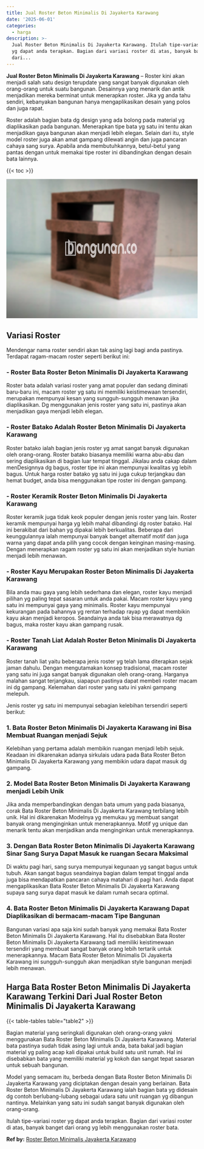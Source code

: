 ```yaml
---
title: Jual Roster Beton Minimalis Di Jayakerta Karawang
date: '2025-06-01'
categories:
  - harga
description: >-
  Jual Roster Beton Minimalis Di Jayakerta Karawang. Itulah tipe-variasi roster
  yg dapat anda terapkan. Bagian dari variasi roster di atas, banyak banget
  dari...
---
```


**Jual Roster Beton Minimalis Di Jayakerta Karawang** – Roster kini akan menjadi salah satu design terupdate yang sangat banyak digunakan oleh orang-orang untuk suatu bangunan. Desainnya yang menarik dan antik menjadikan mereka berminat untuk menerapkan roster. Jika yg anda tahu sendiri, kebanyakan bangunan hanya mengaplikasikan desain yang polos dan juga rapat.

Roster adalah bagian bata dg design yang ada bolong pada material yg diaplikasikan pada bangunan. Menerapkan tipe bata yg satu ini tentu akan menjadikan gaya bangunan akan menjadi lebih elegan. Selain dari itu, style model roster juga akan amat gampang dilewati angin dan juga pancaran cahaya sang surya. Apabila anda membutuhkannya, betul-betul yang pantas dengan untuk memakai tipe roster ini dibandingkan dengan desain bata lainnya.

{{< toc >}}

![Jual Roster Beton Minimalis Di Jayakerta Karawang](/images/bata-roster-minimalis-30.png)

## Variasi Roster

Mendengar nama roster sendiri akan tak asing lagi bagi anda pastinya. Terdapat ragam-macam roster seperti berikut ini:

### \- Roster Bata Roster Beton Minimalis Di Jayakerta Karawang

Roster bata adalah variasi roster yang amat populer dan sedang diminati baru-baru ini, macam roster yg satu ini memiliki keistimewaan tersendiri, merupakan mempunyai kesan yang sungguh-sungguh menawan jika diaplikasikan. Dg menggunakan jenis roster yang satu ini, pastinya akan menjadikan gaya menjadi lebih elegan.

### \- Roster Batako Adalah Roster Beton Minimalis Di Jayakerta Karawang

Roster batako ialah bagian jenis roster yg amat sangat banyak digunakan oleh orang-orang. Roster batako biasanya memiliki warna abu-abu dan sering diaplikasikan di bagian luar tempat tinggal. Jikalau anda cakap dalam menDesignnya dg bagus, roster tipe ini akan mempunyai kwalitas yg lebih bagus. Untuk harga roster batako yg satu ini juga cukup terjangkau dan hemat budget, anda bisa menggunakan tipe roster ini dengan gampang.

### \- Roster Keramik Roster Beton Minimalis Di Jayakerta Karawang

Roster keramik juga tidak keok populer dengan jenis roster yang lain. Roster keramik mempunyai harga yg lebih mahal dibandingi dg roster batako. Hal ini berakibat dari bahan yg dipakai lebih berkualitas. Beberapa dari keunggulannya ialah mempunyai banyak banget alternatif motif dan juga warna yang dapat anda pilih yang cocok dengan keinginan masing-masing. Dengan menerapkan ragam roster yg satu ini akan menjadikan style hunian menjadi lebih menawan.

### \- Roster Kayu Merupakan Roster Beton Minimalis Di Jayakerta Karawang

Bila anda mau gaya yang lebih sederhana dan elegan, roster kayu menjadi pilihan yg paling tepat sasaran untuk anda pakai. Macam roster kayu yang satu ini mempunyai gaya yang minimalis. Roster kayu mempunyai kekurangan pada bahannya yg rentan terhadap rayap yg dapat membikin kayu akan menjadi keropos. Seandainya anda tak bisa merawatnya dg bagus, maka roster kayu akan gampang rusak.

### \- Roster Tanah Liat Adalah Roster Beton Minimalis Di Jayakerta Karawang

Roster tanah liat yaitu beberapa jenis roster yg telah lama diterapkan sejak jaman dahulu. Dengan mengutamakan konsep tradisional, macam roster yang satu ini juga sangat banyak digunakan oleh orang-orang. Harganya malahan sangat terjangkau, siapapun pastinya dapat membeli roster macam ini dg gampang. Kelemahan dari roster yang satu ini yakni gampang melepuh.

Jenis roster yg satu ini mempunyai sebagian kelebihan tersendiri seperti berikut:

### 1\. Bata Roster Beton Minimalis Di Jayakerta Karawang ini Bisa Membuat Ruangan menjadi Sejuk

Kelebihan yang pertama adalah membikin ruangan menjadi lebih sejuk. Keadaan ini dikarenakan adanya sirkulais udara pada Bata Roster Beton Minimalis Di Jayakerta Karawang yang membikin udara dapat masuk dg gampang.

### 2\. Model Bata Roster Beton Minimalis Di Jayakerta Karawang menjadi Lebih Unik

Jika anda memperbandingkan dengan bata umum yang pada biasanya, corak Bata Roster Beton Minimalis Di Jayakerta Karawang terbilang lebih unik. Hal ini dikarenakan Modelnya yg memukau yg membuat sangat banyak orang menginginkan untuk menerapkannya. Motif yg unique dan menarik tentu akan menjadikan anda menginginkan untuk menerapkannya.

### 3\. Dengan Bata Roster Beton Minimalis Di Jayakerta Karawang Sinar Sang Surya Dapat Masuk ke ruangan Secara Maksimal

Di waktu pagi hari, sang surya mempunyai kegunaan yg sangat bagus untuk tubuh. Akan sangat bagus seandainya bagian dalam tempat tinggal anda juga bisa mendapatkan pancaran cahaya matahari di pagi hari. Anda dapat mengaplikasikan Bata Roster Beton Minimalis Di Jayakerta Karawang supaya sang surya dapat masuk ke dalam rumah secara optimal.

### 4\. Bata Roster Beton Minimalis Di Jayakerta Karawang Dapat Diaplikasikan di bermacam-macam Tipe Bangunan

Bangunan variasi apa saja kini sudah banyak yang memakai Bata Roster Beton Minimalis Di Jayakerta Karawang. Hal itu disebabkan Bata Roster Beton Minimalis Di Jayakerta Karawang tadi memiliki keistimewaan tersendiri yang membuat sangat banyak orang lebih tertarik untuk menerapkannya. Macam Bata Roster Beton Minimalis Di Jayakerta Karawang ini sungguh-sungguh akan menjadikan style bangunan menjadi lebih menawan.

## Harga Bata Roster Beton Minimalis Di Jayakerta Karawang Terkini Dari Jual Roster Beton Minimalis Di Jayakerta Karawang

{{< table-tables table="table2" >}}

Bagian material yang seringkali digunakan oleh orang-orang yakni menggunakan Bata Roster Beton Minimalis Di Jayakerta Karawang. Material bata pastinya sudah tidak asing lagi untuk anda, bata bakal jadi bagian material yg paling acap kali dipakai untuk build satu unit rumah. Hal ini disebabkan bata yang memiliki material yg kokoh dan sangat tepat sasaran untuk sebuah bangunan.

Model yang semacam itu, berbeda dengan Bata Roster Beton Minimalis Di Jayakerta Karawang yang diciptakan dengan desain yang berlainan. Bata Roster Beton Minimalis Di Jayakerta Karawang ialah bagian bata yg didesain dg contoh berlubang-lubang sebagai udara satu unit ruangan yg dibangun nantinya. Melainkan yang satu ini sudah sangat banyak digunakan oleh orang-orang.

Itulah tipe-variasi roster yg dapat anda terapkan. Bagian dari variasi roster di atas, banyak banget dari orang yg lebih menggunakan roster bata.

**Ref by:** [Roster Beton Minimalis Jayakerta Karawang](https://id.wikipedia.org/wiki/Roster)
